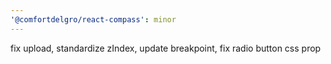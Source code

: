 ```yaml
---
'@comfortdelgro/react-compass': minor
---
```


fix upload, standardize zIndex, update breakpoint, fix radio button css prop
